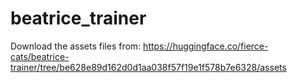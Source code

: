 # beatrice_trainer
Download the assets files from: https://huggingface.co/fierce-cats/beatrice-trainer/tree/be628e89d162d0d1aa038f57f19e1f578b7e6328/assets